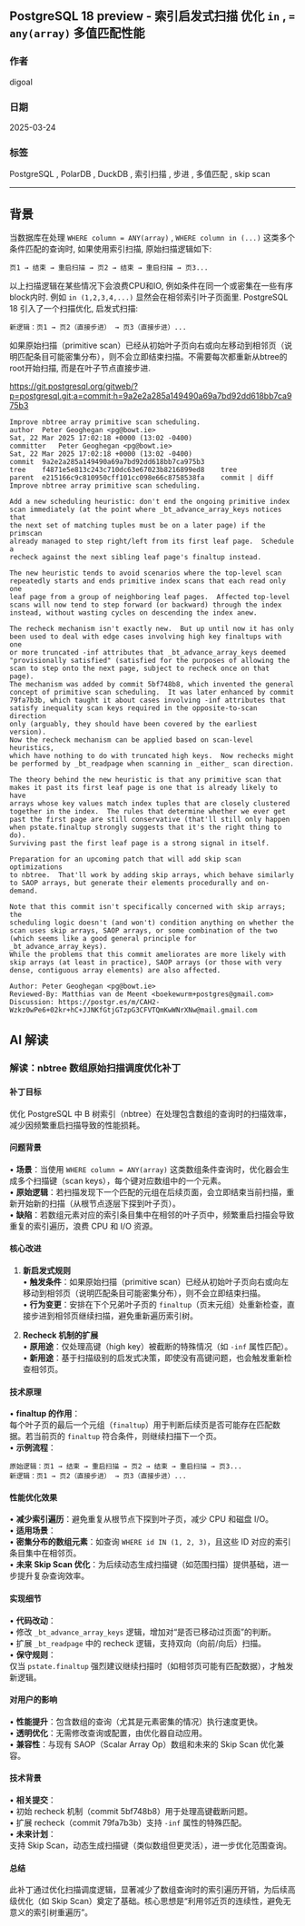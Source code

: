 ## PostgreSQL 18 preview - 索引启发式扫描 优化 `in` , `= any(array)` 多值匹配性能   
                                                                                                                                  
### 作者                                                                                                      
digoal                                                                                                      
                                                                                                             
### 日期                                                                                                           
2025-03-24                                                                                                     
                                                                                                          
### 标签                                                                                                        
PostgreSQL , PolarDB , DuckDB , 索引扫描 , 步进 , 多值匹配 , skip scan   
                                                                                                                                 
----                                                                                                          
                                                                                                                        
## 背景      
当数据库在处理 `WHERE column = ANY(array)` , `WHERE column in (...)` 这类多个条件匹配的查询时, 如果使用索引扫描, 原始扫描逻辑如下:  
```text  
页1 → 结束 → 重启扫描 → 页2 → 结束 → 重启扫描 → 页3...  
```  
  
以上扫描逻辑在某些情况下会浪费CPU和IO, 例如条件在同一个或密集在一些有序block内时.  例如 `in (1,2,3,4,...)` 显然会在相邻索引叶子页面里.  PostgreSQL 18 引入了一个扫描优化, 启发式扫描:    
```  
新逻辑：页1 → 页2（直接步进） → 页3（直接步进）...   
```  
  
如果原始扫描（primitive scan）已经从初始叶子页向右或向左移动到相邻页（说明匹配条目可能密集分布），则不会立即结束扫描。不需要每次都重新从btree的root开始扫描, 而是在叶子节点直接步进.    
  
https://git.postgresql.org/gitweb/?p=postgresql.git;a=commit;h=9a2e2a285a149490a69a7bd92dd618bb7ca975b3  
```  
Improve nbtree array primitive scan scheduling.  
author	Peter Geoghegan <pg@bowt.ie>	  
Sat, 22 Mar 2025 17:02:18 +0000 (13:02 -0400)  
committer	Peter Geoghegan <pg@bowt.ie>	  
Sat, 22 Mar 2025 17:02:18 +0000 (13:02 -0400)  
commit	9a2e2a285a149490a69a7bd92dd618bb7ca975b3  
tree	f4871e5e813c243c710dc63e67023b8216899ed8	tree  
parent	e215166c9c810950cff101cc098e66c8758538fa	commit | diff  
Improve nbtree array primitive scan scheduling.  
  
Add a new scheduling heuristic: don't end the ongoing primitive index  
scan immediately (at the point where _bt_advance_array_keys notices that  
the next set of matching tuples must be on a later page) if the primscan  
already managed to step right/left from its first leaf page.  Schedule a  
recheck against the next sibling leaf page's finaltup instead.  
  
The new heuristic tends to avoid scenarios where the top-level scan  
repeatedly starts and ends primitive index scans that each read only one  
leaf page from a group of neighboring leaf pages.  Affected top-level  
scans will now tend to step forward (or backward) through the index  
instead, without wasting cycles on descending the index anew.  
  
The recheck mechanism isn't exactly new.  But up until now it has only  
been used to deal with edge cases involving high key finaltups with one  
or more truncated -inf attributes that _bt_advance_array_keys deemed  
"provisionally satisfied" (satisfied for the purposes of allowing the  
scan to step onto the next page, subject to recheck once on that page).  
The mechanism was added by commit 5bf748b8, which invented the general  
concept of primitive scan scheduling.  It was later enhanced by commit  
79fa7b3b, which taught it about cases involving -inf attributes that  
satisfy inequality scan keys required in the opposite-to-scan direction  
only (arguably, they should have been covered by the earliest version).  
Now the recheck mechanism can be applied based on scan-level heuristics,  
which have nothing to do with truncated high keys.  Now rechecks might  
be performed by _bt_readpage when scanning in _either_ scan direction.  
  
The theory behind the new heuristic is that any primitive scan that  
makes it past its first leaf page is one that is already likely to have  
arrays whose key values match index tuples that are closely clustered  
together in the index.  The rules that determine whether we ever get  
past the first page are still conservative (that'll still only happen  
when pstate.finaltup strongly suggests that it's the right thing to do).  
Surviving past the first leaf page is a strong signal in itself.  
  
Preparation for an upcoming patch that will add skip scan optimizations  
to nbtree.  That'll work by adding skip arrays, which behave similarly  
to SAOP arrays, but generate their elements procedurally and on-demand.  
  
Note that this commit isn't specifically concerned with skip arrays; the  
scheduling logic doesn't (and won't) condition anything on whether the  
scan uses skip arrays, SAOP arrays, or some combination of the two  
(which seems like a good general principle for _bt_advance_array_keys).  
While the problems that this commit ameliorates are more likely with  
skip arrays (at least in practice), SAOP arrays (or those with very  
dense, contiguous array elements) are also affected.  
  
Author: Peter Geoghegan <pg@bowt.ie>  
Reviewed-By: Matthias van de Meent <boekewurm+postgres@gmail.com>  
Discussion: https://postgr.es/m/CAH2-Wzkz0wPe6+02kr+hC+JJNKfGtjGTzpG3CFVTQmKwWNrXNw@mail.gmail.com  
```  
    
## AI 解读    
  
### 解读：nbtree 数组原始扫描调度优化补丁  
  
#### **补丁目标**  
优化 PostgreSQL 中 B 树索引（nbtree）在处理包含数组的查询时的扫描效率，减少因频繁重启扫描导致的性能损耗。  
  
  
#### **问题背景**  
• **场景**：当使用 `WHERE column = ANY(array)` 这类数组条件查询时，优化器会生成多个扫描键（scan keys），每个键对应数组中的一个元素。  
• **原始逻辑**：若扫描发现下一个匹配的元组在后续页面，会立即结束当前扫描，重新开始新的扫描（从根节点逐层下探到叶子页）。  
• **缺陷**：若数组元素对应的索引条目集中在相邻的叶子页中，频繁重启扫描会导致重复的索引遍历，浪费 CPU 和 I/O 资源。  
  
  
#### **核心改进**  
1. **新启发式规则**    
   • **触发条件**：如果原始扫描（primitive scan）已经从初始叶子页向右或向左移动到相邻页（说明匹配条目可能密集分布），则不会立即结束扫描。  
   • **行为变更**：安排在下个兄弟叶子页的 `finaltup`（页末元组）处重新检查，直接步进到相邻页继续扫描，避免重新遍历索引树。  
  
2. **Recheck 机制的扩展**    
   • **原用途**：仅处理高键（high key）被截断的特殊情况（如 `-inf` 属性匹配）。  
   • **新用途**：基于扫描级别的启发式决策，即使没有高键问题，也会触发重新检查相邻页。  
  
  
#### **技术原理**  
• **finaltup 的作用**：    
  每个叶子页的最后一个元组（`finaltup`）用于判断后续页是否可能存在匹配数据。若当前页的 `finaltup` 符合条件，则继续扫描下一个页。  
• **示例流程**：  
  ```text  
  原始逻辑：页1 → 结束 → 重启扫描 → 页2 → 结束 → 重启扫描 → 页3...  
  新逻辑：页1 → 页2（直接步进） → 页3（直接步进）...  
  ```  
  
  
#### **性能优化效果**  
• **减少索引遍历**：避免重复从根节点下探到叶子页，减少 CPU 和磁盘 I/O。  
• **适用场景**：  
  • **密集分布的数组元素**：如查询 `WHERE id IN (1, 2, 3)`，且这些 ID 对应的索引条目集中在相邻页。  
  • **未来 Skip Scan 优化**：为后续动态生成扫描键（如范围扫描）提供基础，进一步提升复杂查询效率。  
  
  
#### **实现细节**  
• **代码改动**：    
  • 修改 `_bt_advance_array_keys` 逻辑，增加对“是否已移动过页面”的判断。  
  • 扩展 `_bt_readpage` 中的 recheck 逻辑，支持双向（向前/向后）扫描。  
• **保守规则**：    
  仅当 `pstate.finaltup` 强烈建议继续扫描时（如相邻页可能有匹配数据），才触发新逻辑。  
  
  
#### **对用户的影响**  
• **性能提升**：包含数组的查询（尤其是元素密集的情况）执行速度更快。  
• **透明优化**：无需修改查询或配置，由优化器自动应用。  
• **兼容性**：与现有 SAOP（Scalar Array Op）数组和未来的 Skip Scan 优化兼容。  
  
  
#### **技术背景**  
• **相关提交**：    
  • 初始 recheck 机制（commit 5bf748b8）用于处理高键截断问题。  
  • 扩展 recheck（commit 79fa7b3b）支持 `-inf` 属性的特殊匹配。  
• **未来计划**：    
  支持 Skip Scan，动态生成扫描键（类似数组但更灵活），进一步优化范围查询。  
  
  
#### **总结**  
此补丁通过优化扫描调度逻辑，显著减少了数组查询时的索引遍历开销，为后续高级优化（如 Skip Scan）奠定了基础。核心思想是“利用邻近页的连续性，避免无意义的索引树重遍历”。  
       
